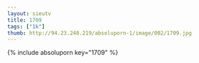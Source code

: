 ```yaml
--- 
layout: sieutv
title: 1709
tags: ["1k"]
thumb: http://94.23.248.219/absoluporn-1/image/002/1709.jpg
---
```

{% include absoluporn key="1709" %} 
